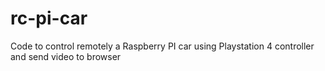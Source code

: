# rc-pi-car
Code to control remotely a Raspberry PI car using Playstation 4 controller and send video to browser
